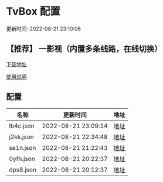 # TvBox 配置

更新时间: 2022-08-21 23:10:06

## 【推荐】 一影视（内置多条线路，在线切换）

[下载地址](https://ghproxy.com/https://raw.githubusercontent.com/tv-player/apks/main/live/一影视.apk)

[使用说明](https://github.com/tv-player/apks/blob/main/README.md)

## 配置


|   名称  | 更新时间  |地址  |
|  ----  | ----  |----  |
|  lb4c.json | 2022-08-21 23:09:14 |[地址](https://box.okeybox.top/tv/lb4c.json) |
|  j2kk.json | 2022-08-21 22:34:48 |[地址](https://box.okeybox.top/tv/j2kk.json) |
|  se1n.json | 2022-08-21 21:22:43 |[地址](https://box.okeybox.top/tv/se1n.json) |
|  0yfh.json | 2022-08-21 20:22:37 |[地址](https://box.okeybox.top/tv/0yfh.json) |
|  dps8.json | 2022-08-21 20:12:37 |[地址](https://box.okeybox.top/tv/dps8.json) |
  






